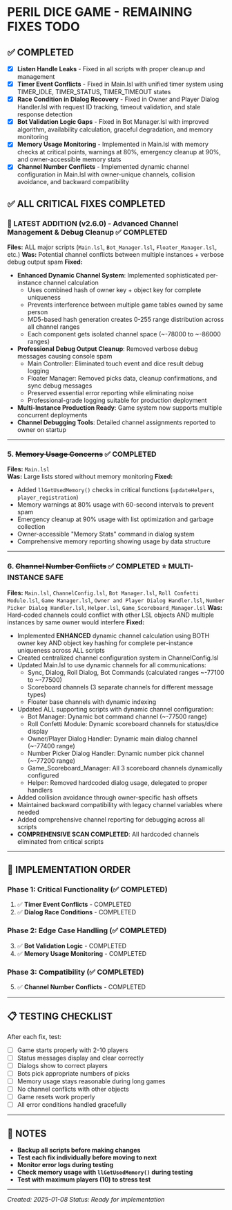 # PERIL DICE GAME - REMAINING FIXES TODO

## ✅ COMPLETED
- [x] **Listen Handle Leaks** - Fixed in all scripts with proper cleanup and management
- [x] **Timer Event Conflicts** - Fixed in Main.lsl with unified timer system using TIMER_IDLE, TIMER_STATUS, TIMER_TIMEOUT states
- [x] **Race Condition in Dialog Recovery** - Fixed in Owner and Player Dialog Handler.lsl with request ID tracking, timeout validation, and stale response detection
- [x] **Bot Validation Logic Gaps** - Fixed in Bot Manager.lsl with improved algorithm, availability calculation, graceful degradation, and memory monitoring
- [x] **Memory Usage Monitoring** - Implemented in Main.lsl with memory checks at critical points, warnings at 80%, emergency cleanup at 90%, and owner-accessible memory stats
- [x] **Channel Number Conflicts** - Implemented dynamic channel configuration in Main.lsl with owner-unique channels, collision avoidance, and backward compatibility

## ✅ ALL CRITICAL FIXES COMPLETED

### 📡 LATEST ADDITION (v2.6.0) - Advanced Channel Management & Debug Cleanup ✅ **COMPLETED** 
**Files:** ALL major scripts (`Main.lsl`, `Bot_Manager.lsl`, `Floater_Manager.lsl`, etc.)
**Was:** Potential channel conflicts between multiple instances + verbose debug output spam
**Fixed:**
- **Enhanced Dynamic Channel System**: Implemented sophisticated per-instance channel calculation
  - Uses combined hash of owner key + object key for complete uniqueness
  - Prevents interference between multiple game tables owned by same person
  - MD5-based hash generation creates 0-255 range distribution across all channel ranges
  - Each component gets isolated channel space (~-78000 to ~-86000 ranges)
- **Professional Debug Output Cleanup**: Removed verbose debug messages causing console spam
  - Main Controller: Eliminated touch event and dice result debug logging
  - Floater Manager: Removed picks data, cleanup confirmations, and sync debug messages
  - Preserved essential error reporting while eliminating noise
  - Professional-grade logging suitable for production deployment
- **Multi-Instance Production Ready**: Game system now supports multiple concurrent deployments
- **Channel Debugging Tools**: Detailed channel assignments reported to owner on startup

---

### 5. ~~Memory Usage Concerns~~ ✅ **COMPLETED**
**Files:** `Main.lsl`  
**Was:** Large lists stored without memory monitoring
**Fixed:** 
- Added `llGetUsedMemory()` checks in critical functions (`updateHelpers`, `player_registration`)
- Memory warnings at 80% usage with 60-second intervals to prevent spam
- Emergency cleanup at 90% usage with list optimization and garbage collection
- Owner-accessible "Memory Stats" command in dialog system  
- Comprehensive memory reporting showing usage by data structure

---

### 6. ~~Channel Number Conflicts~~ ✅ **COMPLETED** ⭐ **MULTI-INSTANCE SAFE** 
**Files:** `Main.lsl`, `ChannelConfig.lsl`, `Bot Manager.lsl`, `Roll Confetti Module.lsl`, `Game Manager.lsl`, `Owner and Player Dialog Handler.lsl`, `Number Picker Dialog Handler.lsl`, `Helper.lsl`, `Game_Scoreboard_Manager.lsl`
**Was:** Hard-coded channels could conflict with other LSL objects AND multiple instances by same owner would interfere
**Fixed:**
- Implemented **ENHANCED** dynamic channel calculation using BOTH owner key AND object key hashing for complete per-instance uniqueness across ALL scripts
- Created centralized channel configuration system in ChannelConfig.lsl
- Updated Main.lsl to use dynamic channels for all communications:
  - Sync, Dialog, Roll Dialog, Bot Commands (calculated ranges ~-77100 to ~-77500)
  - Scoreboard channels (3 separate channels for different message types)
  - Floater base channels with dynamic indexing
- Updated ALL supporting scripts with dynamic channel configuration:
  - Bot Manager: Dynamic bot command channel (~-77500 range)
  - Roll Confetti Module: Dynamic scoreboard channels for status/dice display
  - Owner/Player Dialog Handler: Dynamic main dialog channel (~-77400 range)
  - Number Picker Dialog Handler: Dynamic number pick channel (~-77200 range)
  - Game_Scoreboard_Manager: All 3 scoreboard channels dynamically configured
  - Helper: Removed hardcoded dialog usage, delegated to proper handlers
- Added collision avoidance through owner-specific hash offsets
- Maintained backward compatibility with legacy channel variables where needed
- Added comprehensive channel reporting for debugging across all scripts
- **COMPREHENSIVE SCAN COMPLETED**: All hardcoded channels eliminated from critical scripts

---

## 🎯 IMPLEMENTATION ORDER

### Phase 1: Critical Functionality (✅ COMPLETED)
1. ✅ **Timer Event Conflicts** - COMPLETED
2. ✅ **Dialog Race Conditions** - COMPLETED

### Phase 2: Edge Case Handling (✅ COMPLETED)
3. ✅ **Bot Validation Logic** - COMPLETED  
4. ✅ **Memory Usage Monitoring** - COMPLETED

### Phase 3: Compatibility (✅ COMPLETED)
5. ✅ **Channel Number Conflicts** - COMPLETED

---

## 📋 TESTING CHECKLIST

After each fix, test:
- [ ] Game starts properly with 2-10 players
- [ ] Status messages display and clear correctly  
- [ ] Dialogs show to correct players
- [ ] Bots pick appropriate numbers of picks
- [ ] Memory usage stays reasonable during long games
- [ ] No channel conflicts with other objects
- [ ] Game resets work properly
- [ ] All error conditions handled gracefully

---

## 🚨 NOTES

- **Backup all scripts before making changes**
- **Test each fix individually before moving to next**
- **Monitor error logs during testing**
- **Check memory usage with `llGetUsedMemory()` during testing**
- **Test with maximum players (10) to stress test**

---

*Created: 2025-01-08*
*Status: Ready for implementation*
